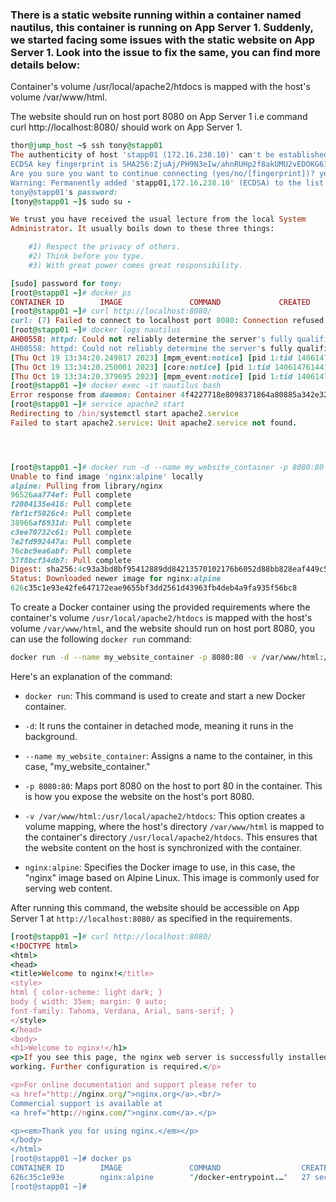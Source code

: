 ###  There is a static website running within a container named nautilus, this container is running on App Server 1. Suddenly, we started facing some issues with the static website on App Server 1. Look into the issue to fix the same, you can find more details below:



Container's volume /usr/local/apache2/htdocs is mapped with the host's volume /var/www/html.

The website should run on host port 8080 on App Server 1 i.e command curl http://localhost:8080/ should work on App Server 1.


```ruby
thor@jump_host ~$ ssh tony@stapp01
The authenticity of host 'stapp01 (172.16.238.10)' can't be established.
ECDSA key fingerprint is SHA256:ZjuAj/PH9N3eIw/ahnRUHp2f8akUMU2vEDOKG613xlg.
Are you sure you want to continue connecting (yes/no/[fingerprint])? yes 
Warning: Permanently added 'stapp01,172.16.238.10' (ECDSA) to the list of known hosts.
tony@stapp01's password: 
[tony@stapp01 ~]$ sudo su -

We trust you have received the usual lecture from the local System
Administrator. It usually boils down to these three things:

    #1) Respect the privacy of others.
    #2) Think before you type.
    #3) With great power comes great responsibility.

[sudo] password for tony: 
[root@stapp01 ~]# docker ps
CONTAINER ID        IMAGE               COMMAND             CREATED             STATUS              PORTS               NAMES
[root@stapp01 ~]# curl http://localhost:8080/
curl: (7) Failed to connect to localhost port 8080: Connection refused
[root@stapp01 ~]# docker logs nautilus
AH00558: httpd: Could not reliably determine the server's fully qualified domain name, using 172.18.0.2. Set the 'ServerName' directive globally to suppress this message
AH00558: httpd: Could not reliably determine the server's fully qualified domain name, using 172.18.0.2. Set the 'ServerName' directive globally to suppress this message
[Thu Oct 19 13:34:20.249817 2023] [mpm_event:notice] [pid 1:tid 140614761441152] AH00489: Apache/2.4.57 (Unix) configured -- resuming normal operations
[Thu Oct 19 13:34:20.250001 2023] [core:notice] [pid 1:tid 140614761441152] AH00094: Command line: 'httpd -D FOREGROUND'
[Thu Oct 19 13:34:20.379695 2023] [mpm_event:notice] [pid 1:tid 140614761441152] AH00492: caught SIGWINCH, shutting down gracefully
[root@stapp01 ~]# docker exec -it nautilus bash
Error response from daemon: Container 4f4227718e8098371864a80885a342e320fc90429b7c3f014ef1469a3387fdb3 is not running
[root@stapp01 ~]# service apache2 start
Redirecting to /bin/systemctl start apache2.service
Failed to start apache2.service: Unit apache2.service not found.




[root@stapp01 ~]# docker run -d --name my_website_container -p 8080:80 -v /var/www/html:/usr/local/apache2/htdocs nginx:alpine
Unable to find image 'nginx:alpine' locally
alpine: Pulling from library/nginx
96526aa774ef: Pull complete 
f2004135e416: Pull complete 
fbf1cf5026c4: Pull complete 
38966af6931d: Pull complete 
c3ee70732c61: Pull complete 
7e2fd992447a: Pull complete 
76cbc9ea6abf: Pull complete 
37f8bcf34db7: Pull complete 
Digest: sha256:4c93a3bd8bf95412889dd84213570102176b6052d88bb828eaf449c56aca55ef
Status: Downloaded newer image for nginx:alpine
626c35c1e93e42fe647172eae9655bf3dd2561d43963fb4deb4a9fa935f56bc8
```
To create a Docker container using the provided requirements where the container's volume `/usr/local/apache2/htdocs` is mapped with the host's volume `/var/www/html`, and the website should run on host port 8080, you can use the following `docker run` command:

```bash
docker run -d --name my_website_container -p 8080:80 -v /var/www/html:/usr/local/apache2/htdocs nginx:alpine
```

Here's an explanation of the command:

- `docker run`: This command is used to create and start a new Docker container.

- `-d`: It runs the container in detached mode, meaning it runs in the background.

- `--name my_website_container`: Assigns a name to the container, in this case, "my_website_container."

- `-p 8080:80`: Maps port 8080 on the host to port 80 in the container. This is how you expose the website on the host's port 8080.

- `-v /var/www/html:/usr/local/apache2/htdocs`: This option creates a volume mapping, where the host's directory `/var/www/html` is mapped to the container's directory `/usr/local/apache2/htdocs`. This ensures that the website content on the host is synchronized with the container.

- `nginx:alpine`: Specifies the Docker image to use, in this case, the "nginx" image based on Alpine Linux. This image is commonly used for serving web content.

After running this command, the website should be accessible on App Server 1 at `http://localhost:8080/` as specified in the requirements.


```ruby
[root@stapp01 ~]# curl http://localhost:8080/
<!DOCTYPE html>
<html>
<head>
<title>Welcome to nginx!</title>
<style>
html { color-scheme: light dark; }
body { width: 35em; margin: 0 auto;
font-family: Tahoma, Verdana, Arial, sans-serif; }
</style>
</head>
<body>
<h1>Welcome to nginx!</h1>
<p>If you see this page, the nginx web server is successfully installed and
working. Further configuration is required.</p>

<p>For online documentation and support please refer to
<a href="http://nginx.org/">nginx.org</a>.<br/>
Commercial support is available at
<a href="http://nginx.com/">nginx.com</a>.</p>

<p><em>Thank you for using nginx.</em></p>
</body>
</html>
[root@stapp01 ~]# docker ps
CONTAINER ID        IMAGE               COMMAND                  CREATED             STATUS              PORTS                  NAMES
626c35c1e93e        nginx:alpine        "/docker-entrypoint.…"   27 seconds ago      Up 24 seconds       0.0.0.0:8080->80/tcp   my_website_container
[root@stapp01 ~]# 
```
